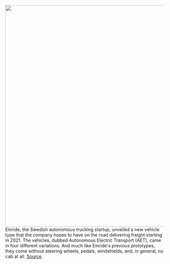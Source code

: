 <img src='https://cdn.vox-cdn.com/thumbor/TRqDsr4GJ8F-fLPMTDnIY-aMyDw=/0x0:5616x3744/1200x800/filters:focal(2359x1423:3257x2321)/cdn.vox-cdn.com/uploads/chorus_image/image/67599851/einride_next_gen_pod_environment.0.jpg' width='700px' /><br/>
Einride, the Swedish autonomous trucking startup, unveiled a new vehicle type that the company hopes to have on the road delivering freight starting in 2021. The vehicles, dubbed Autonomous Electric Transport (AET), came in four different variations. And much like Einride's previous prototypes, they come without steering wheels, pedals, windshields, and, in general, no cab at all.
<a href='https://www.theverge.com/2020/10/8/21506125/einride-self-driving-truck-pod-aet-reveal'> Source <a/>